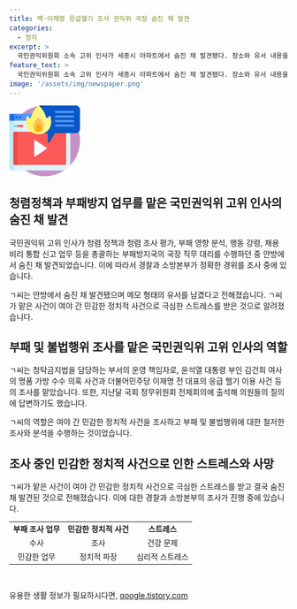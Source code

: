 ```yaml
---
title: 백·이재명 응급헬기 조사 권익위 국장 숨진 채 발견
categories:
  - 정치
excerpt: >
  국민권익위원회 소속 고위 인사가 세종시 아파트에서 숨진 채 발견됐다. 장소와 유서 내용을 통해 자살 가능성을 확인했으며, 국장 직무 대리로 청탁금지법 등 민감 사안을 담당했던 인물이었다. 극심한 스트레스로 인해 자살 가능성이 제기되고 있으며, 정확한 경위를 조사 중이다. (153자)
feature_text: >
  국민권익위원회 소속 고위 인사가 세종시 아파트에서 숨진 채 발견됐다. 장소와 유서 내용을 통해 자살 가능성을 확인했으며, 국장 직무 대리로 청탁금지법 등 민감 사안을 담당했던 인물이었다. 극심한 스트레스로 인해 자살 가능성이 제기되고 있으며, 정확한 경위를 조사 중이다. (153자)
image: '/assets/img/newspaper.png'
---
```


<p><img src="/assets/img/news.png" alt="rentncar 속보" /></p>

<h2 data-ke-size="size26">청렴정책과 부패방지 업무를 맡은 국민권익위 고위 인사의 숨진 채 발견</h2>

<p>국민권익위 고위 인사가 청렴 정책과 청렴 조사 평가, 부패 영향 분석, 행동 강령, 채용 비리 통합 신고 업무 등을 총괄하는 부패방지국의 국장 직무 대리를 수행하던 중 안방에서 숨진 채 발견되었습니다. 이에 따라서 경찰과 소방본부가 정확한 경위를 조사 중에 있습니다.</p>

<p data-ke-size="size16">ㄱ씨는 안방에서 숨진 채 발견됐으며 메모 형태의 유서를 남겼다고 전해졌습니다. ㄱ씨가 맡은 사건이 여야 간 민감한 정치적 사건으로 극심한 스트레스를 받은 것으로 알려졌습니다.</p>

<h2 data-ke-size="size26">부패 및 불법행위 조사를 맡은 국민권익위 고위 인사의 역할</h2>

<p>ㄱ씨는 청탁금지법을 담당하는 부서의 운영 책임자로, 윤석열 대통령 부인 김건희 여사의 명품 가방 수수 의혹 사건과 더불어민주당 이재명 전 대표의 응급 헬기 이용 사건 등의 조사를 맡았습니다. 또한, 지난달 국회 정무위원회 전체회의에 출석해 의원들의 질의에 답변하기도 했습니다.</p>

<p data-ke-size="size16">ㄱ씨의 역할은 여야 간 민감한 정치적 사건을 조사하고 부패 및 불법행위에 대한 철저한 조사와 분석을 수행하는 것이었습니다.</p>

<h2 data-ke-size="size26">조사 중인 민감한 정치적 사건으로 인한 스트레스와 사망</h2>

<p>ㄱ씨가 맡은 사건이 여야 간 민감한 정치적 사건으로 극심한 스트레스를 받고 결국 숨진 채 발견된 것으로 전해졌습니다. 이에 대한 경찰과 소방본부의 조사가 진행 중에 있습니다.</p>

<table>
    <tr>
        <td style="text-align: center; height: 17px;"><b>부패 조사 업무</b></td>
        <td style="text-align: center; height: 17px;"><b>민감한 정치적 사건</b></td>
        <td style="text-align: center; height: 17px;"><b>스트레스</b></td>
    </tr>
    <tr>
        <td style="text-align: center; height: 17px;">수사</td>
        <td style="text-align: center; height: 17px;">조사</td>
        <td style="text-align: center; height: 17px;">건강 문제</td>
    </tr>
    <tr>
        <td style="text-align: center; height: 17px;">민감한 업무</td>
        <td style="text-align: center; height: 17px;">정치적 파장</td>
        <td style="text-align: center; height: 17px;">심리적 스트레스</td>
    </tr>
</table>

<p data-ke-size="size16">&nbsp;</p>
유용한 생활 정보가 필요하시다면, <a href="https://qoogle.tistory.com" rel="dofollow">qoogle.tistory.com</a>


